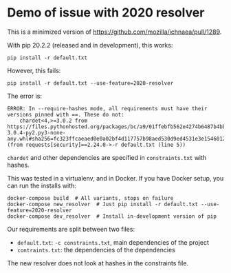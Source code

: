# Demo of issue with 2020 resolver

This is a minimized version of https://github.com/mozilla/ichnaea/pull/1289.

With pip 20.2.2 (released and in development), this works:

```
pip install -r default.txt
```

However, this fails:

```
pip install -r default.txt --use-feature=2020-resolver
```

The error is:
```
ERROR: In --require-hashes mode, all requirements must have their versions pinned with ==. These do not:
    chardet<4,>=3.0.2 from https://files.pythonhosted.org/packages/bc/a9/01ffebfb562e4274b6487b4bb1ddec7ca55ec7510b22e4c51f14098443b8/chardet-3.0.4-py2.py3-none-any.whl#sha256=fc323ffcaeaed0e0a02bf4d117757b98aed530d9ed4531e3e15460124c106691 (from requests[security]==2.24.0->-r default.txt (line 5))
```

``chardet`` and other dependencies are specified in ``constraints.txt`` with hashes.

This was tested in a virtualenv, and in Docker. If you have Docker setup, you can run the installs with:

```
docker-compose build  # All variants, stops on failure
docker-compose new_resolver  # Just pip install -r default.txt --use-feature=2020-resolver
docker-compose dev_resolver  # Install in-development version of pip
```

Our requirements are split between two files:
* ``default.txt``: ``-c constraints.txt``, main dependencies of the project
* ``contraints.txt``: the dependencies of the dependencies

The new resolver does not look at hashes in the constraints file.
